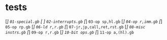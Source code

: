 # tests

[*] `01-special.gb`
[ ] `02-interrupts.gb`
[*] `03-op sp,hl.gb`
[*] `04-op r,imm.gb`
[*] `05-op rp.gb`
[*] `06-ld r,r.gb`
[*] `07-jr,jp,call,ret,rst.gb`
[*] `08-misc instrs.gb`
[*] `09-op r,r.gb`
[*] `10-bit ops.gb`
[*] `11-op a,(hl).gb`
